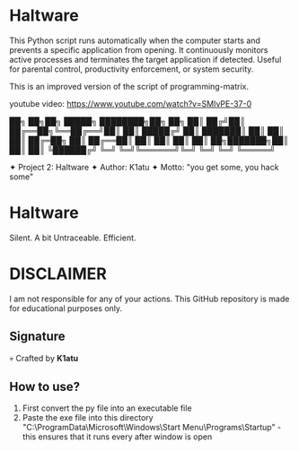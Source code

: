 # Haltware
This Python script runs automatically when the computer starts and prevents a specific application from opening. It continuously monitors active processes and terminates the target application if detected. Useful for parental control, productivity enforcement, or system security.


This is an improved version of the script of programming-matrix. 

youtube video: https://www.youtube.com/watch?v=SMIvPE-37-0


██╗  ██╗██╗      █████╗ ████████╗██╗   ██╗
██║ ██╔╝██║     ██╔══██╗╚══██╔══╝██║   ██║
█████╔╝ ██║     ███████║   ██║   ██║   ██║
██╔═██╗ ██║     ██╔══██║   ██║   ██║   ██║
██║  ██╗███████╗██║  ██║   ██║   ╚██████╔╝
╚═╝  ╚═╝╚══════╝╚═╝  ╚═╝   ╚═╝    ╚═════╝ 
                                          


✦ Project 2: Haltware
✦ Author: K1atu
✦ Motto: "you get some, you hack some"

# Haltware
Silent. A bit Untraceable. Efficient.


# DISCLAIMER 
I am not responsible for any of your actions. This GitHub repository is made for educational purposes only.


##  Signature  
💀 Crafted by **K1atu** 

## How to use?
1. First convert the py file into an executable file
2. Paste the exe file into this directory "C:\ProgramData\Microsoft\Windows\Start Menu\Programs\Startup" - this ensures that it runs every after window is open

